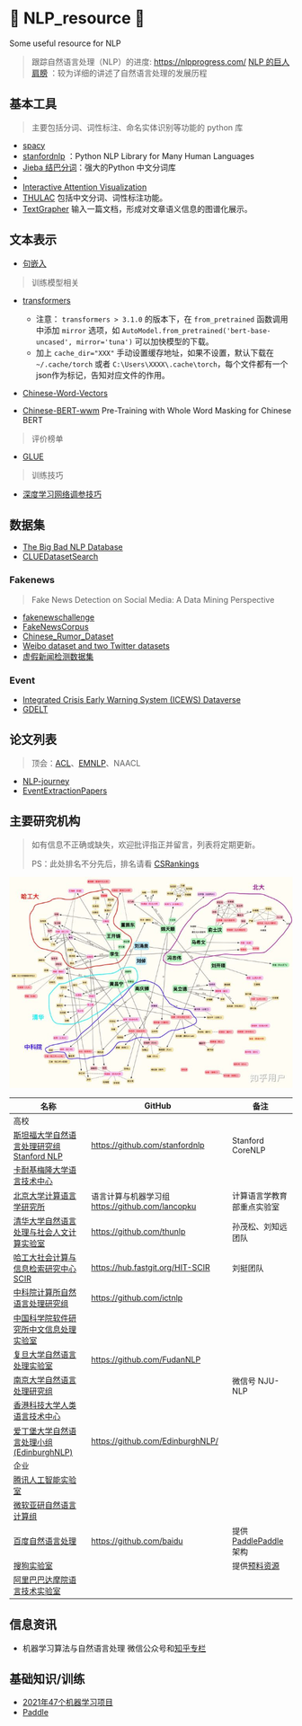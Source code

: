 # :tada: NLP_resource :confetti_ball:
Some useful resource for NLP

> 跟踪自然语言处理（NLP）的进度: https://nlpprogress.com/
> [NLP 的巨人肩膀](https://zhuanlan.zhihu.com/p/50443871) ：较为详细的讲述了自然语言处理的发展历程

## 基本工具

> 主要包括分词、词性标注、命名实体识别等功能的 python 库

+ [spacy](https://spacy.io/)
+ [stanfordnlp](https://stanfordnlp.github.io/stanfordnlp/) ：Python NLP Library for Many Human Languages
+ [Jieba 结巴分词](https://github.com/fxsjy/jieba)：强大的Python 中文分词库
+ 
+ [Interactive Attention Visualization](https://github.com/SIDN-IAP/attnvis)
+ [THULAC](https://github.com/thunlp/THULAC)    包括中文分词、词性标注功能。
+ [TextGrapher](https://github.com/liuhuanyong/TextGrapher)     输入一篇文档，形成对文章语义信息的图谱化展示。

## 文本表示

+ [句嵌入](https://github.com/Separius/awesome-sentence-embedding)

> 训练模型相关

+ [transformers](https://github.com/huggingface/transformers)  
    + 注意： `transformers > 3.1.0` 的版本下，在 `from_pretrained` 函数调用中添加 `mirror` 选项，如 `AutoModel.from_pretrained('bert-base-uncased', mirror='tuna')` 可以加快模型的下载。
    + 加上 `cache_dir="XXX"` 手动设置缓存地址，如果不设置，默认下载在 `~/.cache/torch` 或者 `C:\Users\XXXX\.cache\torch`，每个文件都有一个json作为标记，告知对应文件的作用。

+ [Chinese-Word-Vectors](https://github.com/Embedding/Chinese-Word-Vectors)
+ [Chinese-BERT-wwm](https://github.com/ymcui/Chinese-BERT-wwm)     Pre-Training with Whole Word Masking for Chinese BERT

> 评价榜单

+ [GLUE](https://gluebenchmark.com/leaderboard)

> 训练技巧

+ [深度学习网络调参技巧](https://zhuanlan.zhihu.com/p/24720954)

## 数据集

+ [The Big Bad NLP Database](https://datasets.quantumstat.com/)
+ [CLUEDatasetSearch](https://github.com/CLUEbenchmark/CLUEDatasetSearch)

### Fakenews
> Fake News Detection on Social Media: A Data Mining Perspective

+ [fakenewschallenge](http://www.fakenewschallenge.org/)
+ [FakeNewsCorpus](https://github.com/several27/FakeNewsCorpus)
+ [Chinese_Rumor_Dataset](https://github.com/thunlp/Chinese_Rumor_Dataset)
+ [Weibo dataset and two Twitter datasets](https://github.com/chunyuanY/RumorDetection)
+ [虚假新闻检测数据集](https://blog.csdn.net/Totoro1745/article/details/84678858)

### Event
+ [Integrated Crisis Early Warning System (ICEWS) Dataverse](https://dataverse.harvard.edu/dataverse/icews)
+ [GDELT](https://www.gdeltproject.org/data.html#rawdatafiles)

## 论文列表
> 顶会：[ACL](https://2021.aclweb.org/)、[EMNLP](https://2021.emnlp.org/)、NAACL


+ [NLP-journey](https://github.com/msgi/nlp-journey)
+ [EventExtractionPapers](https://github.com/BaptisteBlouin/EventExtractionPapers)

## 主要研究机构
> 如有信息不正确或缺失，欢迎批评指正并留言，列表将定期更新。
> 
> PS：此处排名不分先后，排名请看 [CSRankings](http://csrankings.org/#/index?nlp&world)

![[国内NLP传承图 知乎用户提供](https://www.zhihu.com/question/24366306)](res/img/NLP_researchers.jpg "国内NLP传承图 知乎用户提供")

|  名称  |  GitHub  | 备注 |
|--|--|--|
| 高校 |
| [斯坦福大学自然语言处理研究组 Stanford NLP](http://nlp.stanford.edu/) | https://github.com/stanfordnlp| Stanford CoreNLP |
| [卡耐基梅隆大学语言技术中心](https://www.lti.cs.cmu.edu/) | | |
| [北京大学计算语言学研究所](https://icl.pku.edu.cn/) | 语言计算与机器学习组 https://github.com/lancopku | 计算语言学教育部重点实验室 |
| [清华大学自然语言处理与社会人文计算实验室](http://nlp.csai.tsinghua.edu.cn/) | https://github.com/thunlp | 孙茂松、刘知远团队
| [哈工大社会计算与信息检索研究中心 SCIR](http://ir.hit.edu.cn/) | https://hub.fastgit.org/HIT-SCIR |刘挺团队|
| [中科院计算所自然语言处理研究组](http://nlp.ict.ac.cn/ictnlp_website/) | https://github.com/ictnlp | |
| [中国科学院软件研究所中文信息处理实验室](http://www.icip.org.cn/zh/homepage/) | | |
| [复旦大学自然语言处理实验室](https://nlp.fudan.edu.cn/) |  https://github.com/FudanNLP |
| [南京大学自然语言处理研究组](http://nlp.nju.edu.cn/homepage/) | | 微信号 NJU-NLP |
| [香港科技大学人类语言技术中心](http://www.cse.ust.hk/~hltc/) | | |
| [爱丁堡大学自然语言处理小组(EdinburghNLP)](https://edinburghnlp.inf.ed.ac.uk/) | https://github.com/EdinburghNLP/ | |
| 企业 |
| [腾讯人工智能实验室](https://ai.tencent.com/ailab/nlp/zh/index.html) | |
| [微软亚研自然语言计算组](https://www.microsoft.com/en-us/research/group/natural-language-computing/) | | |
| [百度自然语言处理](https://nlp.baidu.com/homepage/index) | https://github.com/baidu | 提供 [PaddlePaddle](https://github.com/PaddlePaddle) 架构 |
| [搜狗实验室](http://www.sogou.com/labs/) | | 提供[预料资源](http://www.sogou.com/labs/resource/list_pingce.php) |
| [阿里巴巴达摩院语言技术实验室](https://damo.alibaba.com/labs/language-technology) | | |

## 信息资讯
+ 机器学习算法与自然语言处理 微信公众号和[知乎专栏](https://www.zhihu.com/column/qinlibo-ml)


## 基础知识/训练
+ [2021年47个机器学习项目](https://data-flair.training/blogs/machine-learning-project-ideas/)
+ [Paddle](https://github.com/PaddlePaddle/Paddle)